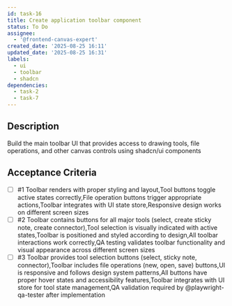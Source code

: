 ```yaml
---
id: task-16
title: Create application toolbar component
status: To Do
assignee:
  - '@frontend-canvas-expert'
created_date: '2025-08-25 16:11'
updated_date: '2025-08-25 16:31'
labels:
  - ui
  - toolbar
  - shadcn
dependencies:
  - task-2
  - task-7
---
```


## Description

Build the main toolbar UI that provides access to drawing tools, file operations, and other canvas controls using shadcn/ui components

## Acceptance Criteria
<!-- AC:BEGIN -->
- [ ] #1 Toolbar renders with proper styling and layout,Tool buttons toggle active states correctly,File operation buttons trigger appropriate actions,Toolbar integrates with UI state store,Responsive design works on different screen sizes
- [ ] #2 Toolbar contains buttons for all major tools (select, create sticky note, create connector),Tool selection is visually indicated with active states,Toolbar is positioned and styled according to design,All toolbar interactions work correctly,QA testing validates toolbar functionality and visual appearance across different screen sizes
- [ ] #3 Toolbar provides tool selection buttons (select, sticky note, connector),Toolbar includes file operations (new, open, save) buttons,UI is responsive and follows design system patterns,All buttons have proper hover states and accessibility features,Toolbar integrates with UI store for tool state management,QA validation required by @playwright-qa-tester after implementation
<!-- AC:END -->
